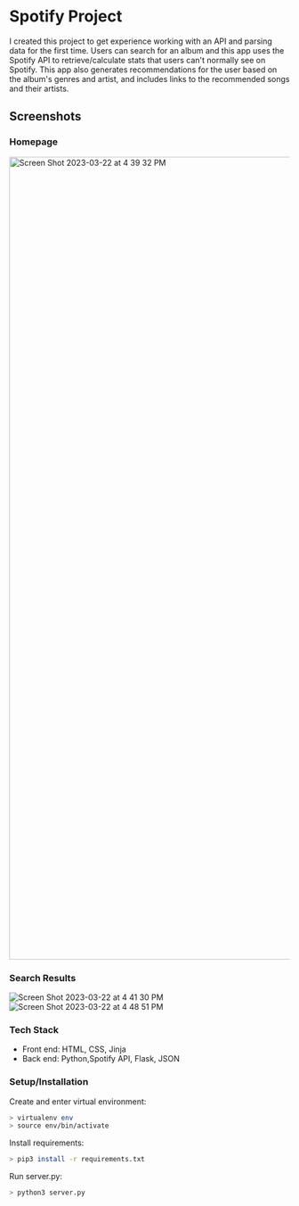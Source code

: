 # Spotify Project

I created this project to get experience working with an API and parsing data for the first time. Users can search for an album and this app uses the Spotify API to retrieve/calculate stats that users can't normally see on Spotify. This app also generates recommendations for the user based on the album's genres and artist, and includes links to the recommended songs and their artists. 

## Screenshots

### Homepage
<img width="1440" alt="Screen Shot 2023-03-22 at 4 39 32 PM" src="https://user-images.githubusercontent.com/101783138/227065526-d20b4886-62ed-405d-84c6-39a414e4a9f7.png">

### Search Results
![Screen Shot 2023-03-22 at 4 41 30 PM](https://user-images.githubusercontent.com/101783138/227065564-b02bcd80-b95e-4ed9-8a5d-1bccbf8aba98.png)
![Screen Shot 2023-03-22 at 4 48 51 PM](https://user-images.githubusercontent.com/101783138/227065566-69101b86-6fc8-4219-a76c-48c9c609dccf.png)

### Tech Stack
- Front end: HTML, CSS, Jinja
- Back end: Python,Spotify API, Flask, JSON

### Setup/Installation

Create and enter virtual environment:
```sh
> virtualenv env
> source env/bin/activate
```

Install requirements:
```sh
> pip3 install -r requirements.txt
```

Run server.py:
```sh
> python3 server.py
```
